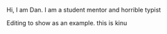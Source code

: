 Hi, I am Dan. I am a student mentor and horrible typist

Editing to show as an example.
this is kinu
